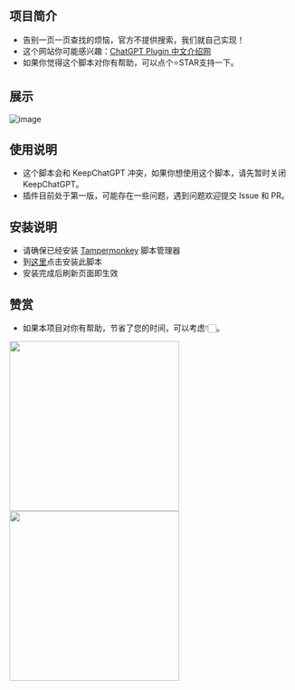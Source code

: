 ## 项目简介

- 告别一页一页查找的烦恼，官方不提供搜索，我们就自己实现！
- 这个网站你可能感兴趣：[ChatGPT Plugin 中文介绍网](https://chatgpt-plugins.banbri.cn/)
- 如果你觉得这个脚本对你有帮助，可以点个⭐️STAR支持一下。

## 展示

![image](https://github.com/banbri/ChatGPT-Plugins-Searchable/assets/44187480/95efd073-9448-4d60-b725-a243a0223e84)

## 使用说明

- 这个脚本会和 KeepChatGPT 冲突，如果你想使用这个脚本，请先暂时关闭 KeepChatGPT。
- 插件目前处于第一版，可能存在一些问题，遇到问题欢迎提交 Issue 和 PR。

## 安装说明

- 请确保已经安装 [Tampermonkey](https://chrome.google.com/webstore/detail/tampermonkey/dhdgffkkebhmkfjojejmpbldmpobfkfo) 脚本管理器
- 到[这里](https://greasyfork.org/zh-CN/scripts/466901)点击安装此脚本
- 安装完成后刷新页面即生效

## 赞赏

- 如果本项目对你有帮助，节省了您的时间，可以考虑👇🏻。

<img src="https://github.com/banbri/ChatGPT-Plugins-Searchable/assets/44187480/1e94da09-12d3-47b7-85f0-e056b45fed22" width="300"/>
<img src="https://github.com/banbri/ChatGPT-Plugins-Searchable/assets/44187480/b8d9470b-6a6f-49fa-85fb-e75888547eca" width="300"/>
